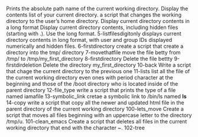 Prints the absolute path name of the current working directory.
Display the contents list of your current directory.
 a script that changes the working directory to the user’s home directory.
Display current directory contents in a long format
Display current directory contents, including hidden files (starting with .). Use the long format.
5-listfilesdigitonly displays current directory contents in long format, with user and group IDs displayed numerically and hidden files.
6-firstdirectory create a script that create a directory into the tmp/ directory
7-movethatfile move the file betty from /tmp/ to /tmp/my_first_directory
8-firstdirectory Delete the file bettty
9-firstdirdeletion Delete the directory my_first_directory
10-back Write a script that chage the current directory to the previous one
11-lists list all the file of the current working directory even ones with period character at the beginning and those of the /boot directory who is located inside of the parent directory
12-file_type write a script that prints the type of a file named iamafile
13-symbolic_link cretae a symbolic link to /bin/ls named __ls__
14-copy write a script that copy all the newer and updated html file in the parent directory of the current working directory
100-lets_move Create a script that moves all files beginning with an uppercase letter to the directory /tmp/u.
101-clean_emacs Create a script that deletes all files in the current working directory that end with the character ~.
102-tree
